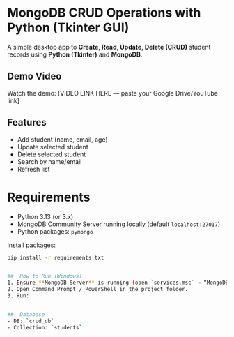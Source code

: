 # MongoDB CRUD Operations with Python (Tkinter GUI)

A simple desktop app to **Create, Read, Update, Delete (CRUD)** student records using **Python (Tkinter)** and **MongoDB**.

##  Demo Video
Watch the demo: [VIDEO LINK HERE — paste your Google Drive/YouTube link]

## Features
- Add student (name, email, age)
- Update selected student
- Delete selected student
- Search by name/email
- Refresh list

# Requirements
- Python 3.13 (or 3.x)
- MongoDB Community Server running locally (default `localhost:27017`)
- Python packages: `pymongo`

Install packages:
```bash
pip install -r requirements.txt


##  How to Run (Windows)
1. Ensure **MongoDB Server** is running (open `services.msc` → “MongoDB Server” → Running).
2. Open Command Prompt / PowerShell in the project folder.
3. Run:


##  Database
- DB: `crud_db`
- Collection: `students`

